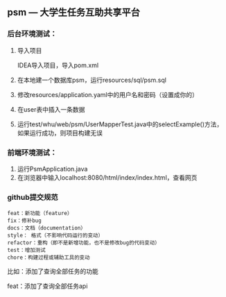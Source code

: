 ## psm — 大学生任务互助共享平台

### 后台环境测试：

1. 导入项目

   IDEA导入项目，导入pom.xml

2. 在本地建一个数据库psm，运行resources/sql/psm.sql

3. 修改resources/application.yaml中的用户名和密码（设置成你的）

4. 在user表中插入一条数据

5. 运行test/whu/web/psm/UserMapperTest.java中的selectExample()方法，如果运行成功，则项目构建无误



### 前端环境测试：

1. 运行PsmApplication.java
2. 在浏览器中输入localhost:8080/html/index/index.html，查看网页



### github提交规范

```
feat：新功能（feature）
fix：修补bug
docs：文档（documentation）
style： 格式（不影响代码运行的变动）
refactor：重构（即不是新增功能，也不是修改bug的代码变动）
test：增加测试
chore：构建过程或辅助工具的变动
```

比如：添加了查询全部任务的功能

feat：添加了查询全部任务api